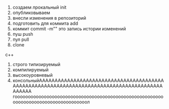 1) создаем лрокальный     init 
2) опубликовываем
3) внесли изменения в репозиторий 
4) подготовить для коммита add
5) коммит commit -m""              это запись истории изменений 
6) пуш      push 
7) пул      pull
8) clone






c++
1) строго типизируемый
2) компилируемый
3) высокоуровневый
4) консольныйАААААААААААААААААААААААААААААААААААААААААААААААААААААААААААААААААААААААААААААААААААААААААААААА
гоооооооооооооооооооооооооооооооооооооооооооооооооооооооооооооооооооооооооооооооооооол



